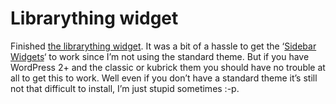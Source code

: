 <!--
  date: 2007-01-28
  modified: 2007-01-28
  slug: librarything-widget
  type: post
  categories: JavaScript, backend, Wordpress
  tags: widget
-->

# Librarything widget

<p>Finished <a href="?page_id=284">the librarything widget</a>. It was a bit of a hassle to get the &#8216;<a href="http://automattic.com/code/widgets/" target="sidebar">Sidebar Widgets</a>&#8216; to work since I&#8217;m not using the standard theme. But if you have WordPress 2+ and the classic or kubrick them you should have no trouble at all to get this to work. Well even if you don&#8217;t have a standard theme it&#8217;s still not that difficult to install, I&#8217;m just stupid sometimes :-p.</p>
